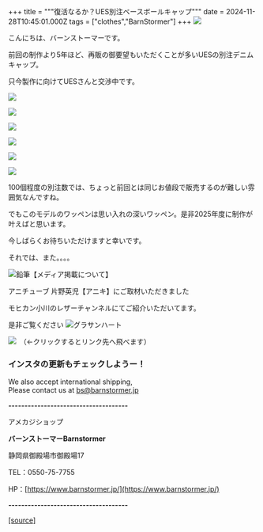 +++
title = """復活なるか？UES別注ベースボールキャップ"""
date = 2024-11-28T10:45:01.000Z
tags = ["clothes","BarnStormer"]
+++
[![](https://stat.ameba.jp/user_images/20231023/16/barnstormer-go/b2/03/p/o0420015015354743273.png)](https://ameblo.jp/barnstormer-go/entry-12825670498.html)

こんにちは、バーンストーマーです。

前回の制作より5年ほど、再販の御要望もいただくことが多いUESの別注デニムキャップ。

只今製作に向けてUESさんと交渉中です。

[![](https://stat.ameba.jp/user_images/20241128/18/barnstormer-go/68/9c/j/o0350052615515326847.jpg)](https://stat.ameba.jp/user_images/20241128/18/barnstormer-go/68/9c/j/o0350052615515326847.jpg)

[![](https://stat.ameba.jp/user_images/20241128/18/barnstormer-go/56/28/j/o0350023315515326842.jpg)](https://stat.ameba.jp/user_images/20241128/18/barnstormer-go/56/28/j/o0350023315515326842.jpg)

[![](https://stat.ameba.jp/user_images/20241128/18/barnstormer-go/5c/ea/j/o0350052515515326849.jpg)](https://stat.ameba.jp/user_images/20241128/18/barnstormer-go/5c/ea/j/o0350052515515326849.jpg)

[![](https://stat.ameba.jp/user_images/20241128/18/barnstormer-go/98/58/j/o0350023315515326845.jpg)](https://stat.ameba.jp/user_images/20241128/18/barnstormer-go/98/58/j/o0350023315515326845.jpg)

[![](https://stat.ameba.jp/user_images/20241128/18/barnstormer-go/36/d3/j/o0350052515515326848.jpg)](https://stat.ameba.jp/user_images/20241128/18/barnstormer-go/36/d3/j/o0350052515515326848.jpg)

[![](https://stat.ameba.jp/user_images/20241128/18/barnstormer-go/98/58/j/o0350023315515326845.jpg)](https://stat.ameba.jp/user_images/20241128/18/barnstormer-go/98/58/j/o0350023315515326845.jpg)

100個程度の別注数では、ちょっと前回とは同じお値段で販売するのが難しい雰囲気なんですね。

でもこのモデルのワッペンは思い入れの深いワッペン。是非2025年度に制作が叶えばと思います。

今しばらくお待ちいただけますと幸いです。

それでは、また。。。。

![鉛筆](https://stat100.ameba.jp/blog/ucs/img/char/char3/519.png)【メディア掲載について】

アニチューブ 片野英児【アニキ】にご取材いただきました

モヒカン小川のレザーチャンネルにてご紹介いただいてます。

是非ご覧ください ![グラサンハート](https://stat100.ameba.jp/blog/ucs/img/char/char3/148.png)

[![](https://stat.ameba.jp/user_images/20230412/16/barnstormer-go/6a/23/p/o0108010815269242493.png)](https://www.instagram.com/barnstormer_daily/)　（←クリックするとリンク先へ飛べます）

### インスタの更新もチェックしようー！

We also accept international shipping,  
Please contact us at bs@barnstormer.jp

**\-------------------------------------**

アメカジショップ

**バーンストーマーBarnstormer**

静岡県御殿場市御殿場17

TEL：0550-75-7755

HP：[https://www.barnstormer.jp/](https://www.barnstormer.jp/)

**\-------------------------------------**

[[source]](https://ameblo.jp/barnstormer-go/entry-12876693688.html)
